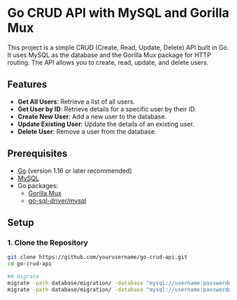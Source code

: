 # Go CRUD API with MySQL and Gorilla Mux

This project is a simple CRUD (Create, Read, Update, Delete) API built in Go. It uses MySQL as the database and the Gorilla Mux package for HTTP routing. The API allows you to create, read, update, and delete users.

## Features

- **Get All Users**: Retrieve a list of all users.
- **Get User by ID**: Retrieve details for a specific user by their ID.
- **Create New User**: Add a new user to the database.
- **Update Existing User**: Update the details of an existing user.
- **Delete User**: Remove a user from the database.

## Prerequisites

- [Go](https://golang.org/doc/install) (version 1.16 or later recommended)
- [MySQL](https://dev.mysql.com/downloads/)
- Go packages:
    - [Gorilla Mux](https://github.com/gorilla/mux)
    - [go-sql-driver/mysql](https://github.com/go-sql-driver/mysql)

## Setup

### 1. Clone the Repository

```bash
git clone https://github.com/yourusername/go-crud-api.git
cd go-crud-api

## migrate
migrate -path database/migration/ -database "mysql://username:password@tcp(localhost:3306)/database_name" -verbose up
migrate -path database/migration/ -database "mysql://username:password@tcp(localhost:3306)/database_name" -verbose down